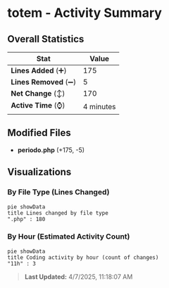 # totem - Activity Summary 

## Overall Statistics

| Stat                   | Value                                                             |
| ---------------------- | ----------------------------------------------------------------- |
| **Lines Added** (➕)   | 175                                          |
| **Lines Removed** (➖) | 5                                        |
| **Net Change** (↕)    | 170                |
| **Active Time** (⌚)   | 4 minutes |


## Modified Files
- **periodo.php** (+175, -5)

## Visualizations

### By File Type (Lines Changed)

```mermaid
pie showData
title Lines changed by file type
".php" : 180
```

### By Hour (Estimated Activity Count)

```mermaid
pie showData
title Coding activity by hour (count of changes)
"11h" : 3
```


> **Last Updated:** 4/7/2025, 11:18:07 AM